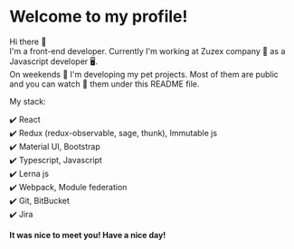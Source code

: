 # Welcome to my profile!

Hi there 👋  
I'm a front-end developer. Currently I'm working at Zuzex company 🏢 as a Javascript developer 🖥️.  
On weekends 🌴 I'm developing my pet projects. Most of them are public and you can watch 👀 them under this README file.

My stack:

✔️ React  
✔️ Redux (redux-observable, sage, thunk), Immutable js  
✔️ Material UI, Bootstrap  
✔️ Typescript, Javascript  
✔️ Lerna js  
✔️ Webpack, Module federation  
✔️ Git, BitBucket  
✔️ Jira  

**It was nice to meet you! Have a nice day!**

